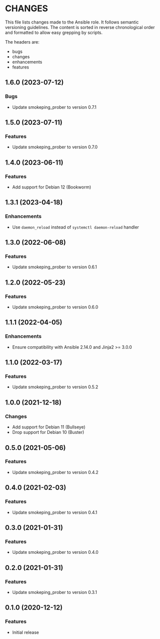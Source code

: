 # CHANGES

This file lists changes made to the Ansible role. It follows semantic versioning
guidelines. The content is sorted in reverse chronological order and formatted
to allow easy grepping by scripts.

The headers are:
- bugs
- changes
- enhancements
- features

## 1.6.0 (2023-07-12)

### Bugs

- Update smokeping_prober to version 0.7.1

## 1.5.0 (2023-07-11)

### Features

- Update smokeping_prober to version 0.7.0

## 1.4.0 (2023-06-11)

### Features

- Add support for Debian 12 (Bookworm)

## 1.3.1 (2023-04-18)

### Enhancements

- Use `daemon_reload` instead of `systemctl daemon-reload` handler

## 1.3.0 (2022-06-08)

### Features

- Update smokeping_prober to version 0.6.1

## 1.2.0 (2022-05-23)

### Features

- Update smokeping_prober to version 0.6.0

## 1.1.1 (2022-04-05)

### Enhancements

- Ensure compatibility with Ansible 2.14.0 and Jinja2 >= 3.0.0

## 1.1.0 (2022-03-17)

### Features

- Update smokeping_prober to version 0.5.2

## 1.0.0 (2021-12-18)

### Changes

- Add support for Debian 11 (Bullseye)
- Drop support for Debian 10 (Buster)

## 0.5.0 (2021-05-06)

### Features

- Update smokeping_prober to version 0.4.2

## 0.4.0 (2021-02-03)

### Features

- Update smokeping_prober to version 0.4.1

## 0.3.0 (2021-01-31)

### Features

- Update smokeping_prober to version 0.4.0

## 0.2.0 (2021-01-31)

### Features

- Update smokeping_prober to version 0.3.1

## 0.1.0 (2020-12-12)

### Features

- Initial release
